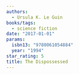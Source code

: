 ```yaml
---
authors:
  - Ursula K. Le Guin
books/tags:
  - science fiction
date: "2017-01-01"
params:
  isbn13: "9780061054884"
  year: "1994"
star_rating: 5
title: The Dispossessed
---
```


<!--more-->
